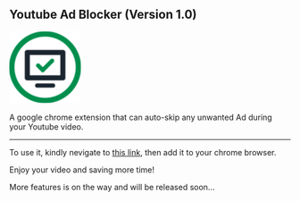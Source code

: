 ## Youtube Ad Blocker (Version 1.0) 
![logo](128-icon.png)
 
A google chrome extension that can auto-skip any unwanted Ad during your Youtube video. 

---
To use it, kindly nevigate to [this link](https://chrome.google.com/webstore/detail/youtube-ad-blocker/lapiomaahekenanjmpdnbjgpibbajadn), then add it to your chrome browser.

Enjoy your video and saving more time! 

More features is on the way and will be released soon...